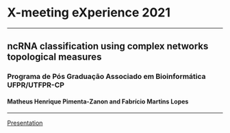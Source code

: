 # X-meeting eXperience 2021
---

## ncRNA classification using complex networks topological measures
### Programa de Pós Graduação Associado em Bioinformática UFPR/UTFPR-CP
#### Matheus Henrique Pimenta-Zanon and Fabrício Martins Lopes
---

[Presentation](slides_XMEETING2021.pdf)
